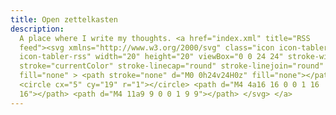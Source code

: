 ```yaml
---
title: Open zettelkasten
description:
  A place where I write my thoughts. <a href="index.xml" title="RSS
  feed"><svg xmlns="http://www.w3.org/2000/svg" class="icon icon-tabler
  icon-tabler-rss" width="20" height="20" viewBox="0 0 24 24" stroke-width="1.5"
  stroke="currentColor" stroke-linecap="round" stroke-linejoin="round"
  fill="none" > <path stroke="none" d="M0 0h24v24H0z" fill="none"></path>
  <circle cx="5" cy="19" r="1"></circle> <path d="M4 4a16 16 0 0 1 16
  16"></path> <path d="M4 11a9 9 0 0 1 9 9"></path> </svg> </a>
---
```

